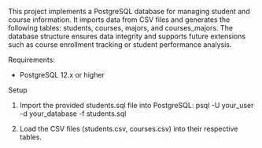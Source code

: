 This project implements a PostgreSQL database for managing student and course information. It imports data from CSV files and generates the following tables: students, courses, majors, and courses_majors. The database structure ensures data integrity and supports future extensions such as course enrollment tracking or student performance analysis.

Requirements:
- PostgreSQL 12.x or higher

Setup
1. Import the provided students.sql file into PostgreSQL: psql -U your_user -d your_database -f students.sql

2. Load the CSV files (students.csv, courses.csv) into their respective tables.
